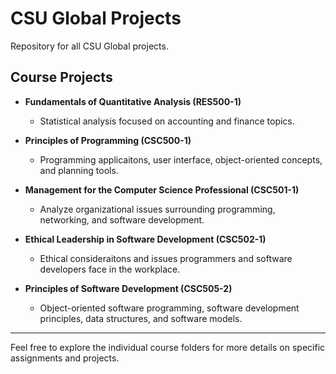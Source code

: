 # CSU Global Projects

Repository for all CSU Global projects.

## Course Projects

- **Fundamentals of Quantitative Analysis (RES500-1)**
  - Statistical analysis focused on accounting and finance topics.

- **Principles of Programming (CSC500-1)**
  - Programming applicaitons, user interface, object-oriented concepts, and planning tools.

- **Management for the Computer Science Professional (CSC501-1)**
  - Analyze organizational issues surrounding programming, networking, and software development.

- **Ethical Leadership in Software Development (CSC502-1)**
  - Ethical consideraitons and issues programmers and software developers face in the workplace.

- **Principles of Software Development (CSC505-2)**
  - Object-oriented software programming, software development principles, data structures, and software models.
  
---

Feel free to explore the individual course folders for more details on specific assignments and projects.

